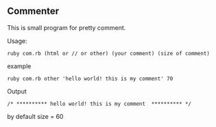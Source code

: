 Commenter
--

This is small program for pretty comment.


Usage: 

	ruby com.rb (html or // or other) (your comment) (size of comment)


example

	ruby com.rb other 'hello world! this is my comment' 70

Output

	/* ********** hello world! this is my comment  ********** */

by default size = 60